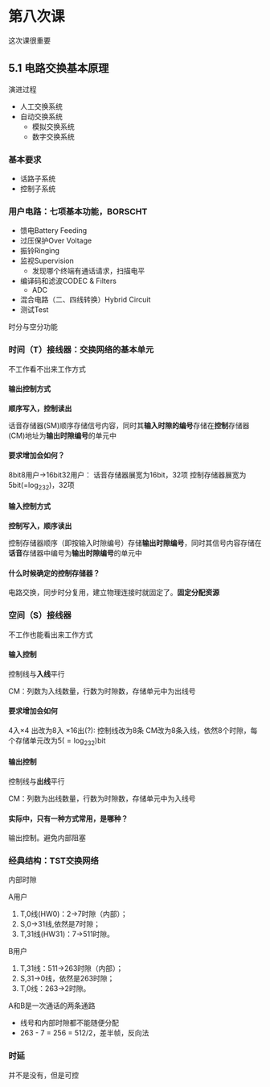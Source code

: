 # 第八次课

这次课很重要

## 5.1 电路交换基本原理

演进过程
- 人工交换系统
- 自动交换系统
  - 模拟交换系统
  - 数字交换系统

### 基本要求

- 话路子系统
- 控制子系统

### 用户电路：七项基本功能，BORSCHT

- 馈电Battery Feeding
- 过压保护Over Voltage
- 振铃Ringing
- 监视Supervision
  - 发现哪个终端有通话请求，扫描电平
- 编译码和滤波CODEC & Filters
  - ADC
- 混合电路（二、四线转换）Hybrid Circuit
- 测试Test

时分与空分功能

### 时间（T）接线器：交换网络的基本单元
不工作看不出来工作方式

#### 输出控制方式
**顺序写入，控制读出**

话音存储器(SM)顺序存储信号内容，同时其**输入时隙的编号**存储在**控制**存储器(CM)地址为**输出时隙编号**的单元中

#### 要求增加会如何？
8bit8用户->16bit32用户：
话音存储器展宽为16bit，32项
控制存储器展宽为5bit(=$\log_232$)，32项

#### 输入控制方式
**控制写入，顺序读出**

控制存储器顺序（即按输入时隙编号）存储**输出时隙编号**，同时其信号内容存储在**话音**存储器中编号为**输出时隙编号**的单元中

#### 什么时候确定的控制存储器？

电路交换，同步时分复用，建立物理连接时就固定了。**固定分配资源**


### 空间（S）接线器
不工作也能看出来工作方式

#### 输入控制
控制线与**入线**平行

CM：列数为入线数量，行数为时隙数，存储单元中为出线号

#### 要求增加会如何
4入$\times$4 出改为8入 $\times$16出(?):
控制线改为8条
CM改为8条入线，依然8个时隙，每个存储单元改为5($=\log_232$)bit

#### 输出控制
控制线与**出线**平行

CM：列数为出线数量，行数为时隙数，存储单元中为入线号


#### 实际中，只有一种方式常用，是哪种？

输出控制。避免内部阻塞


### 经典结构：TST交换网络

内部时隙

A用户
1. T,0线(HW0)：2->7时隙（内部）；
2. S,0->31线,依然是7时隙；
3. T,31线(HW31)：7->511时隙。

B用户
1. T,31线：511->263时隙（内部）；
2. S,31->0线，依然是263时隙；
3. T,0线：263->2时隙。

A和B是一次通话的两条通路
- 线号和内部时隙都不能随便分配
- 263 - 7 = 256 = 512/2，差半帧，反向法


### 时延
并不是没有，但是可控
